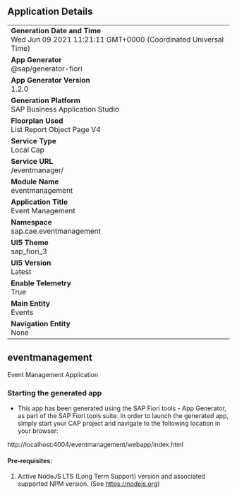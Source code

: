 ## Application Details
|               |
| ------------- |
|**Generation Date and Time**<br>Wed Jun 09 2021 11:21:11 GMT+0000 (Coordinated Universal Time)|
|**App Generator**<br>@sap/generator-fiori|
|**App Generator Version**<br>1.2.0|
|**Generation Platform**<br>SAP Business Application Studio|
|**Floorplan Used**<br>List Report Object Page V4|
|**Service Type**<br>Local Cap|
|**Service URL**<br>/eventmanager/
|**Module Name**<br>eventmanagement|
|**Application Title**<br>Event Management|
|**Namespace**<br>sap.cae.eventmanagement|
|**UI5 Theme**<br>sap_fiori_3|
|**UI5 Version**<br>Latest|
|**Enable Telemetry**<br>True|
|**Main Entity**<br>Events|
|**Navigation Entity**<br>None|

## eventmanagement

Event Management Application

### Starting the generated app

-   This app has been generated using the SAP Fiori tools - App Generator, as part of the SAP Fiori tools suite.  In order to launch the generated app, simply start your CAP project and navigate to the following location in your browser:

http://localhost:4004/eventmanagement/webapp/index.html

#### Pre-requisites:

1. Active NodeJS LTS (Long Term Support) version and associated supported NPM version.  (See https://nodejs.org)


